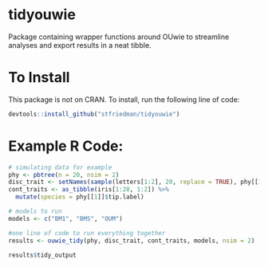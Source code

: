 # tidyouwie
Package containing wrapper functions around OUwie to streamline analyses and export results in a neat tibble. 

# To Install
This package is not on CRAN. To install, run the following line of code:
```r
devtools::install_github("stfriedman/tidyouwie")
```

# Example R Code:
```r
# simulating data for example
phy <- pbtree(n = 20, nsim = 2) 
disc_trait <- setNames(sample(letters[1:2], 20, replace = TRUE), phy[[1]]$tip.label)
cont_traits <- as_tibble(iris[1:20, 1:2]) %>%
  mutate(species = phy[[1]]$tip.label)

# models to run
models <- c("BM1", "BMS", "OUM") 

#one line of code to run everything together
results <- ouwie_tidy(phy, disc_trait, cont_traits, models, nsim = 2)

results$tidy_output
```

